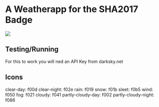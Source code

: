 # A Weatherapp for the SHA2017 Badge

![](http://i.imgur.com/7WitJAz.png)

## Testing/Running
For this to work you will ned an API Key from darksky.net

## Icons
clear-day: f00d
clear-night: f02e
rain: f019
snow: f01b
sleet: f0b5
wind: f050
fog: f021
cloudy: f041
partly-cloudy-day: f002
partly-cloudy-night: f086
